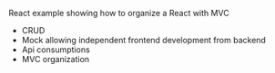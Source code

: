 React example showing how to organize a React with MVC

* CRUD
* Mock allowing independent frontend development from backend
* Api consumptions
* MVC organization
